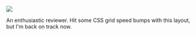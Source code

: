 ![](https://db-feed.s3.amazonaws.com/legacy/Screen_Shot_2017_11_30_at_3_53_33_PM-1512075280063.png)

An enthusiastic reviewer. Hit some CSS grid speed bumps with this layout, but I'm back on track now.
